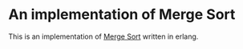 # An implementation of Merge Sort

This is an implementation of [Merge Sort](https://en.wikipedia.org/wiki/Merge_sort) written in erlang.
